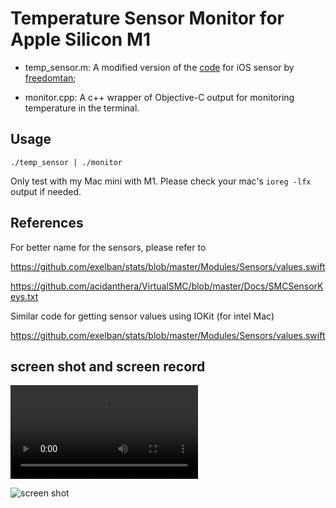 # Temperature Sensor Monitor for Apple Silicon M1 

- temp_sensor.m: A modified version of the [code](https://github.com/freedomtan/sensors/blob/master/sensors/sensors.m) for iOS sensor by [freedomtan](https://github.com/freedomtan);

- monitor.cpp: A c++ wrapper of Objective-C output for monitoring temperature in the terminal.

## Usage

`./temp_sensor | ./monitor`

Only test with my Mac mini with M1. Please check your mac's `ioreg -lfx` output if needed.

## References

For better name for the sensors, please refer to 

https://github.com/exelban/stats/blob/master/Modules/Sensors/values.swift

https://github.com/acidanthera/VirtualSMC/blob/master/Docs/SMCSensorKeys.txt

Similar code for getting sensor values using IOKit (for intel Mac)

https://github.com/exelban/stats/blob/master/Modules/Sensors/values.swift



## screen shot and screen record
![screen record](https://github.com/fermion-star/apple_sensors/blob/master/screen%20record.mp4?raw=true)

![screen shot](https://github.com/fermion-star/apple_sensors/blob/master/screen%20shot.png?raw=true) 
<!---
![screen record](screen record.mp4)

![screen shot](screen shot.png) 
--->



